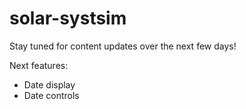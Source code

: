 # solar-systsim

Stay tuned for content updates over the next few days!

Next features:

- Date display
- Date controls
